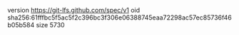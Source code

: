 version https://git-lfs.github.com/spec/v1
oid sha256:61fffbc5f5ac5f2c396bc3f306e06388745eaa72298ac57ec85736f46b05b584
size 5730
